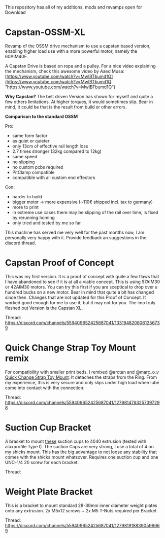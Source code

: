 This repository has all of my additions, mods and revamps open for Download
# Capstan-OSSM-XL
Revamp of the OSSM drive mechanism to use a capstan based version, enabling higher load use with a more powerful motor, namely the 60AIM40F.

A Capstan Drive is based on rope and a pulley. For a nice video explaining the mechanism, check this awesome video by Aaed Musa: [https://www.youtube.com/watch?v=MwIBTbumd1Q](https://www.youtube.com/watch?v=MwIBTbumd1Q "https://www.youtube.com/watch?v=MwIBTbumd1Q")

**Why Capstan?** 
The belt driven Version has shown for myself and quite a few others limitations. At higher torques, it would sometimes slip. Bear in mind, it could be that is the result from build or other errors.

**Comparison to the standard OSSM**

Pro:

 - same form factor
 - as quiet or quieter
 - only 13cm of effective rail length loss
 - 2.7 times stronger (32kg compared to 12kg)
 - same speed
 - no slipping
 - no custom pcbs required
 - PitClamp compatible
 - compatible with all custom end effectors

Con:

 - harder to build
 - bigger motor -> more expensive (~110€ shipped incl. tax to germany)
 - more to print
 - in extreme use cases there may be slipping of the rail over time, is fixed by rerunning homing
 - only tried and tested by me so far
 
This machine has served me very well for the past months now, I am personally very happy with it. Provide feedback an suggestions in the discord thread.

# Capstan Proof of Concept
This was my first version. It is a proof of concept with quite a few flaws that I have abandoned to see if it is at all a viable concept. This is using 57AIM30 or 42AIM30 motors. You can try this first if you are sceptical to drop over a hundred bucks on a new motor. Bear in mind that quite a bit has changed since then. Changes that are not updated for this Proof of Concept. It worked good enough for me to use it, but it may not for you. The imo truly fleshed out Version is the Capstan XL.

Thread: https://discord.com/channels/559409652425687041/1331948206061256739

# Quick Change Strap Toy Mount remix
For compatibility with smaller print beds, I remixed @arctan and @marc_o_v [Quick Change Strap Toy Mount](https://discord.com/channels/559409652425687041/1278049440787337226). It detaches the straps from the Ring. From my experience, this is very secure and only slips under high load when lube come into contact with the connection.

Thread: https://discord.com/channels/559409652425687041/1279814763257397298


# Suction Cup Bracket
A bracket to mount [these](https://de.aliexpress.com/item/1005006355052746.html?spm=a2g0o.order_list.order_list_main.4.5b3d5c5fPcSZQr&gatewayAdapt=glo2deu) suction cups to 4040 extrusion (tested with aluxprofile Type I). The suction Cups are very strong, I use a total of 4 on my shicks mount. This has the big advantage to not loose any stability that comes with the shicks mount whatsover.
Requires one suction cup and one UNC-1/4 20 screw for each bracket.

Thread:

# Weight Plate Bracket
This is a bracket to mount standard 28-30mm inner diameter weight plates onto any extrusion. 2x M5x12 screws + 2x M5 T-Nuts required per Bracket 

Thread: https://discord.com/channels/559409652425687041/1279819188390596669

